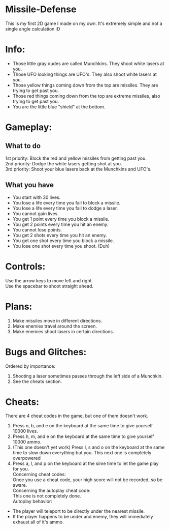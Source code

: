 Missile-Defense
===============

This is my first 2D game I made on my own. It's extremely simple and not a single angle calculation :D

Info:
=====

* Those little gray dudes are called Munchkins. They shoot white lasers at you.
* Those UFO looking things are UFO's. They also shoot white lasers at you.
* Those yellow things coming down from the top are missiles. They are trying to get past you.
* Those red things coming down from the top are extreme missiles, also trying to get past you.
* You are the little blue "shield" at the bottom.

Gameplay:
=========

What to do
----------

1st priority: Block the red and yellow missiles from getting past you.<br/>
2nd priority: Dodge the white lasers getting shot at you.<br/>
3rd priority: Shoot your blue lasers back at the Munchkins and UFO's.<br/>

What you have
-------------

* You start with 30 lives.
* You lose a life every time you fail to block a missile.
* You lose a life every time you fail to dodge a laser.
* You cannot gain lives.
* You get 1 point every time you block a missile.
* You get 2 points every time you hit an enemy.
* You cannot lose points.
* You get 2 shots every time you hit an enemy.
* You get one shot every time you block a missile.
* You lose one shot every time you shoot. (Duh)

Controls:
=========

Use the arrow keys to move left and right.<br/>
Use the spacebar to shoot straight ahead.<br/>

Plans:
======

1. Make missiles move in different directions.
2. Make enemies travel around the screen.
3. Make enemies shoot lasers in certain directions.

Bugs and Glitches:
==================

Ordered by importance:

1. Shooting a laser sometimes passes through the left side of a Munchkin.
2. See the cheats section.

Cheats:
=======

There are 4 cheat codes in the game, but one of them doesn't work.

1. Press n, b, and e on the keyboard at the same time to give yourself 10000 lives.
2. Press h, m, and e on the keyboard at the same time to give yourself 10000 ammo.
3. (This one doesn't yet work) Press l, s and o on the keyboard at the same time to slow down everything but you.
This next one is completely overpowered
4. Press a, l, and p on the keyboard at the sime time to let the game play for you.<br/>
Concerning cheat codes:<br/>
Once you use a cheat code, your high score will not be recorded, so be aware.<br/>
Concerning the autoplay cheat code:<br/>
This one is not completely done.<br/>
Autoplay behavior:<br/>
* The player will teleport to be directly under the nearest missile.
* If the player happens to be under and enemy, they will immediately exhaust all of it's ammo.
